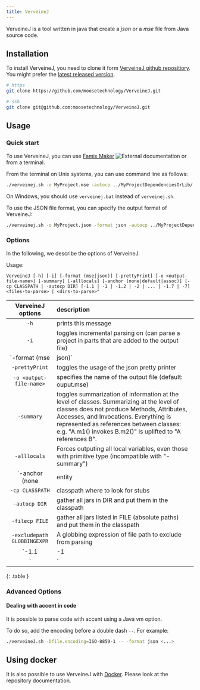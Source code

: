 ```yaml
---
title: VerveineJ
---
```


VerveineJ is a tool written in java that create a *json* or a  _mse_ file from Java source code.

## Installation

To install VerveineJ, you need to clone it form [VerveineJ github repositiory](https://github.com/moosetechnology/VerveineJ).
You might prefer the [latest released version](https://github.com/moosetechnology/VerveineJ/releases).

```bash
# https
git clone https://github.com/moosetechnology/VerveineJ.git

# ssh
git clone git@github.com:moosetechnology/VerveineJ.git
```

## Usage

### Quick start

To use VerveineJ, you can use [Famix Maker](https://github.com/moosetechnology/Moose-Easy) ![External documentation](https://img.shields.io/badge/-External%20Documentation-blue) or from a terminal.

From the terminal on Unix systems, you can use command line as follows:

```sh
./verveinej.sh -o MyProject.mse -autocp ../MyProjectDependenciesOrLib/ ../MyProjectSrcFolder/
```

On Windows, you should use `verveinej.bat` instead of `verveinej.sh`.

To use the JSON file format, you can specify the output format of VerveineJ:

```sh
./verveinej.sh -o MyProject.json -format json -autocp ../MyProjectDependenciesOrLib/ ../MyProjectSrcFolder/
```

### Options

In the following, we describe the options of VerveineJ.

Usage:

`VerveineJ [-h] [-i] [-format (mse|json)] [-prettyPrint] [-o <output-file-name>] [-summary] [-alllocals] [-anchor (none|default|assoc)] [-cp CLASSPATH | -autocp DIR] [-1.1 | -1 | -1.2 | -2 | ... | -1.7 | -7] <files-to-parse> | <dirs-to-parse>"`

| VerveineJ options | description |
| :---: | :--- |
| `-h`                                      | prints this message |
| `-i`                                      | toggles incremental parsing on (can parse a project in parts that are added to the output file) |
| `-format (mse|json)`                      | specifies the output format (default: MSE) |
| `-prettyPrint`                            | toggles the usage of the json pretty printer |
| `-o <output-file-name>`                   | specifies the name of the output file (default: ouput.mse) |
| `-summary`                                | toggles summarization of information at the level of classes. Summarizing at the level of classes does not produce Methods, Attributes, Accesses, and Invocations. Everything is represented as references between classes: e.g. \"A.m1() invokes B.m2()\" is uplifted to \"A references B\". |
| `-alllocals`                              | Forces outputing all local variables, even those with primitive type (incompatible with \"-summary\") |
| `-anchor (none|entity|default|assoc)` | options for source anchor information: - no entity - only named entities \[default\] - named entities+associations (_i.e._ accesses, invocations, references) |
| `-cp CLASSPATH`                           | classpath where to look for stubs |
| `-autocp DIR`                             | gather all jars in DIR and put them in the classpath |
| `-filecp FILE`                            | gather all jars listed in FILE (absolute paths) and put them in the classpath |
| `-excludepath GLOBBINGEXPR`               | A globbing expression of file path to exclude from parsing |
| `-1.1 | -1 | -1.2 | -2 | ... | -1.7 | -7` | specifies version of Java |
| `<files-to-parse>|<dirs-to-parse>`        | list of source files to parse or directories to search for source files |
{: .table }

### Advanced Options

#### Dealing with accent in code

It is possible to parse code with accent using a Java vm option.

To do so, add the encoding before a double dash `--`. For example:

```sh
./verveineJ.sh -Dfile.encoding=ISO-8859-1 -- -format json <...>
```

## Using docker

It is also possible to use VerveineJ with [Docker](https://github.com/Evref-BL/VerveineJ-Docker).
Please look at the repository documentation.
